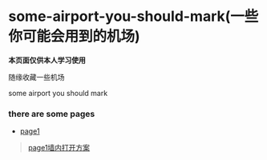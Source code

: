 # some-airport-you-should-mark(一些你可能会用到的机场)
**本页面仅供本人学习使用**

随缘收藏一些机场

some airport you should mark

### there are some pages
- [page1](https://fanqiangdang.com/thread-112-1-1.html)
> [page1墙内打开方案](https://fanqiangdang.com/thread-245-1-1.html)

